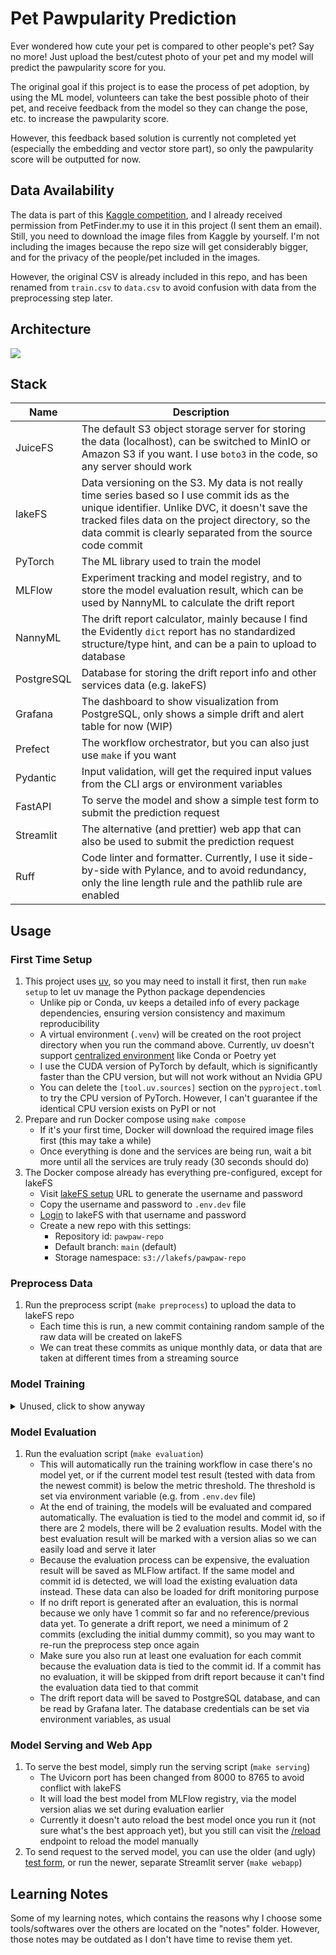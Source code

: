 # Pet Pawpularity Prediction

Ever wondered how cute your pet is compared to other people's pet? Say no more! Just upload the best/cutest photo of your pet and my model will predict the pawpularity score for you.

The original goal if this project is to ease the process of pet adoption, by using the ML model, volunteers can take the best possible photo of their pet, and receive feedback from the model so they can change the pose, etc. to increase the pawpularity score. 

However, this feedback based solution is currently not completed yet (especially the embedding and vector store part), so only the pawpularity score will be outputted for now.

## Data Availability

The data is part of this [Kaggle competition](https://www.kaggle.com/c/petfinder-pawpularity-score/data), and I already received permission from PetFinder.my to use it in this project (I sent them an email). Still, you need to download the image files from Kaggle by yourself. I'm not including the images because the repo size will get considerably bigger, and for the privacy of the people/pet included in the images.

However, the original CSV is already included in this repo, and has been renamed from `train.csv` to `data.csv` to avoid confusion with data from the preprocessing step later.

## Architecture

![](notes/stack.png)

## Stack

|Name|Description|
|-|-|
|JuiceFS|The default S3 object storage server for storing the data (localhost), can be switched to MinIO or Amazon S3 if you want. I use `boto3` in the code, so any server should work|
|lakeFS|Data versioning on the S3. My data is not really time series based so I use commit ids as the unique identifier. Unlike DVC, it doesn't save the tracked files data on the project directory, so the data commit is clearly separated from the source code commit|
|PyTorch|The ML library used to train the model|
|MLFlow|Experiment tracking and model registry, and to store the model evaluation result, which can be used by NannyML to calculate the drift report|
|NannyML|The drift report calculator, mainly because I find the Evidently `dict` report has no standardized structure/type hint, and can be a pain to upload to database|
|PostgreSQL|Database for storing the drift report info and other services data (e.g. lakeFS)|
|Grafana|The dashboard to show visualization from PostgreSQL, only shows a simple drift and alert table for now (WIP)|
|Prefect|The workflow orchestrator, but you can also just use `make` if you want|
|Pydantic|Input validation, will get the required input values from the CLI args or environment variables|
|FastAPI|To serve the model and show a simple test form to submit the prediction request|
|Streamlit|The alternative (and prettier) web app that can also be used to submit the prediction request|
|Ruff|Code linter and formatter. Currently, I use it side-by-side with Pylance, and to avoid redundancy, only the line length rule and the pathlib rule are enabled|

## Usage

### First Time Setup

1. This project uses [uv](https://docs.astral.sh/uv/), so you may need to install it first, then run `make setup` to let uv manage the Python package dependencies
    - Unlike pip or Conda, uv keeps a detailed info of every package dependencies, ensuring version consistency and maximum reproducibility
    - A virtual environment (`.venv`) will be created on the root project directory when you run the command above. Currently, uv doesn't support [centralized environment](https://github.com/astral-sh/uv/issues/6612) like Conda or Poetry yet
    - I use the CUDA version of PyTorch by default, which is significantly faster than the CPU version, but will not work without an Nvidia GPU
    - You can delete the `[tool.uv.sources]` section on the `pyproject.toml` to try the CPU version of PyTorch. However, I can't guarantee if the identical CPU version exists on PyPI or not
2. Prepare and run Docker compose using `make compose`
    - If it's your first time, Docker will download the required image files first (this may take a while)
    - Once everything is done and the services are being run, wait a bit more until all the services are truly ready (30 seconds should do)
3. The Docker compose already has everything pre-configured, except for lakeFS
    - Visit [lakeFS setup](http://localhost:8000/setup) URL to generate the username and password
    - Copy the username and password to `.env.dev` file
    - [Login](http://localhost:8000/auth/login) to lakeFS with that username and password
    - Create a new repo with this settings:
        - Repository id: `pawpaw-repo`
        - Default branch: `main` (default)
        - Storage namespace: `s3://lakefs/pawpaw-repo`

### Preprocess Data

1. Run the preprocess script (`make preprocess`) to upload the data to lakeFS repo
    - Each time this is run, a new commit containing random sample of the raw data will be created on lakeFS
    - We can treat these commits as unique monthly data, or data that are taken at different times from a streaming source

### Model Training

<details>
  <summary>Unused, click to show anyway</summary>

1. Run the training script (`make training`)
    - You should run the model evaluation below instead, which will also run the training process if needed
    - This command is only used by me during early development, when the evaluation/testing script was not created yet because it depends on this training script
    - Running training without evaluation will disconnect the model resulted from that training run, meaning that the model is unknown to the system (and will never be used) because no proper test/scoring was ever done to this model

</details>

### Model Evaluation

1. Run the evaluation script (`make evaluation`)
    - This will automatically run the training workflow in case there's no model yet, or if the current model test result (tested with data from the newest commit) is below the metric threshold. The threshold is set via environment variable (e.g. from `.env.dev` file)
    - At the end of training, the models will be evaluated and compared automatically. The evaluation is tied to the model and commit id, so if there are 2 models, there will be 2 evaluation results. Model with the best evaluation result will be marked with a version alias so we can easily load and serve it later
    - Because the evaluation process can be expensive, the evaluation result will be saved as MLFlow artifact. If the same model and commit id is detected, we will load the existing evaluation data instead. These data can also be loaded for drift monitoring purpose
    - If no drift report is generated after an evaluation, this is normal because we only have 1 commit so far and no reference/previous data yet. To generate a drift report, we need a minimum of 2 commits (excluding the initial dummy commit), so you may want to re-run the preprocess step once again
    - Make sure you also run at least one evaluation for each commit because the evaluation data is tied to the commit id. If a commit has no evaluation, it will be skipped from drift report because it can't find the evaluation data tied to that commit
    - The drift report data will be saved to PostgreSQL database, and can be read by Grafana later. The database credentials can be set via environment variables, as usual

### Model Serving and Web App

1. To serve the best model, simply run the serving script (`make serving`)
    - The Uvicorn port has been changed from 8000 to 8765 to avoid conflict with lakeFS
    - It will load the best model from MLFlow registry, via the model version alias we set during evaluation earlier
    - Currently it doesn't auto reload the best model once you run it (not sure what's the best approach yet), but you still can visit the [/reload](http://localhost:8765/reload) endpoint to reload the model manually
2. To send request to the served model, you can use the older (and ugly) [test form](http://localhost:8765), or run the newer, separate Streamlit server (`make webapp`)

## Learning Notes

Some of my learning notes, which contains the reasons why I choose some tools/softwares over the others are located on the "notes" folder. However, those notes may be outdated as I don't have time to revise them yet.